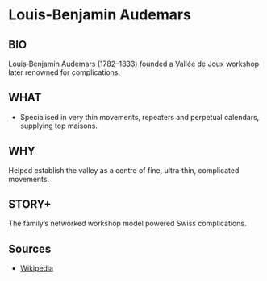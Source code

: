# Louis-Benjamin Audemars

## BIO
Louis‑Benjamin Audemars (1782–1833) founded a Vallée de Joux workshop later renowned for complications.

## WHAT
- Specialised in very thin movements, repeaters and perpetual calendars, supplying top maisons.

## WHY
Helped establish the valley as a centre of fine, ultra‑thin, complicated movements.

## STORY+
The family’s networked workshop model powered Swiss complications.

## Sources

- [Wikipedia](https://en.wikipedia.org/wiki/Louis_Audemars)
